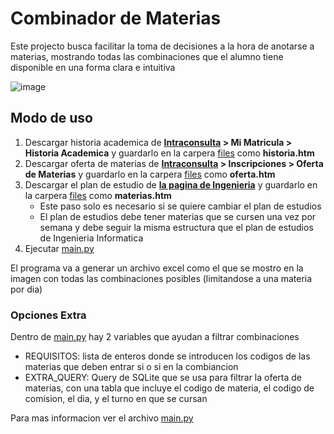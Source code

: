 # Combinador de Materias

Este projecto busca facilitar la toma de decisiones a la hora de anotarse a materias, mostrando todas las combinaciones que el alumno tiene disponible en una forma clara e intuitiva

![image](https://github.com/DCorbellini/combinador_de_materias/assets/58539382/d22423d6-8bf1-4b7a-82b2-404631f412fa)

## Modo de uso
1. Descargar historia academica de **[Intraconsulta](https://alumno2.unlam.edu.ar) > Mi Matricula > Historia Academica** y guardarlo en la carpera [files](./files/) como **historia.htm**
1. Descargar oferta de materias de **[Intraconsulta](https://alumno2.unlam.edu.ar) > Inscripciones > Oferta de Materias** y guardarlo en la carpera [files](./files/) como **oferta.htm**
1. Descargar el plan de estudio de **[la pagina de Ingenieria](https://ingenieria.unlam.edu.ar/index.php?seccion=3&idArticulo=565)** y guardarlo en la carpera [files](./files/) como **materias.htm**
   - Este paso solo es necesario si se quiere cambiar el plan de estudios
   - El plan de estudios debe tener materias que se cursen una vez por semana y debe seguir la misma estructura que el plan de estudios de Ingenieria Informatica
1. Ejecutar [main.py](./main.py)

El programa va a generar un archivo excel como el que se mostro en la imagen con todas las combinaciones posibles (limitandose a una materia por dia)

### Opciones Extra
Dentro de [main.py](./main.py) hay 2 variables que ayudan a filtrar combinaciones
- REQUISITOS: lista de enteros donde se introducen los codigos de las materias que deben entrar si o si en la combiancion
- EXTRA_QUERY: Query de SQLite que se usa para filtrar la oferta de materias, con una tabla que incluye el codigo de materia, el codigo de comision, el dia, y el turno en que se cursan

Para mas informacion ver el archivo [main.py](./main.py)
